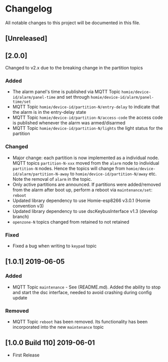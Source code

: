 # Changelog
All notable changes to this project will be documented in this file.

## [Unreleased]

## [2.0.0]
Changed to v2.x due to the breaking change in the partition topics

### Added
- The alarm panel's time is published via MQTT Topic `homie/device-id/alarm/panel-time` and set through `homie/device-id/alarm/panel-time/set`
- MQTT Topic `homie/device-id/partition-N/entry-delay` to indicate that the alarm is in the entry-delay state
- MQTT Topic `homie/device-id/partition-N/access-code` the access code is published whenever the alarm was armed/disarmed
- MQTT Topic `homie/device-id/partition-N/lights` the light status for the partition

### Changed
- Major change: each partition is now implemented as a individual node. 
  MQTT topics `partition-N-xxx` moved from the `alarm` node to individual `partition-N` nodes. Hence the topics will change from `homie/device-id/alarm/partition-N-away` to `homie/device-id/partition-N/away` etc. Note the removal of `alarm` in the topic.
- Only active partitions are announced. If partitions were added/removed from the alarm after boot up, perform a reboot via `maintenance/set`: `reboot`
- Updated library dependency to use Homie-esp8266 v3.0.1 (Homie convention v3)
- Updated library dependency to use dscKeybusInterface v1.3 (develop branch)
- `openzone-N` topics changed from retained to not retained

### Fixed
- Fixed a bug when writing to `keypad` topic

## [1.0.1] 2019-06-05
### Added
- MQTT Topic `maintenance` - See (README.md). Added the ability to stop and start the dsc interface, needed to avoid crashing during config update

### Removed
- MQTT Topic `reboot` has been removed. Its functionality has been incorporated into the new `maintenance` topic

## [1.0.0 Build 110] 2019-06-01
- First Release
